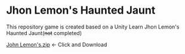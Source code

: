# Jhon Lemon's Haunted Jaunt
This repository game is created based on a Unity Learn Jhon Lemon's Haunted Jaunt(~~not~~ completed)

[John Lemon's.zip](https://github.com/MinseoChoi03/Make_A_Game/files/7328199/John.Lemon.s.zip) <- Click and Download
